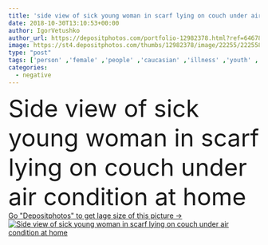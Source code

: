 ```yaml
---
title: 'side view of sick young woman in scarf lying on couch under air condition at home'
date: 2018-10-30T13:10:53+00:00
author: IgorVetushko
author_url: https://depositphotos.com/portfolio-12982378.html?ref=64678756
image: https://st4.depositphotos.com/thumbs/12982378/image/22255/222558186/api_thumb_450.jpg?forcejpeg=true
type: "post"
tags: ['person' ,'female' ,'people' ,'caucasian' ,'illness' ,'youth' ,'scarf' ,'cold' ,'winter' ,'freeze' ,'indoor' ,'home' ,'woman' ,'device' ,'disease' ,'temperature' ,'problem' ,'negative' ,'apartment' ,'flu' ,'sofa' ,'heater' ,'sick' ,'coldly' ,'couch' ,'sickness' ,'symptoms' ,'uncomfortable' ,'diseased' ,'young adult' ,'Living Room' ,'Air conditioning' ,'air conditioner' ]
categories: 
  - negative
---
```

<div aling="center">
            <font size="60"> Side view of sick young woman in scarf lying on couch under air condition at home</font>   
</div>
<div>
    <a href='https://st4.depositphotos.com/thumbs/12982378/image/22255/222558186/api_thumb_450.jpg?forcejpeg=true?ref=64678756' target=_blank > Go "Depositphotos" to get lage size of this picture ->
        <img href='https://st4.depositphotos.com/thumbs/12982378/image/22255/222558186/api_thumb_450.jpg?forcejpeg=true?ref=64678756' src='https://st4.depositphotos.com/12982378/22255/i/950/depositphotos_222558186-stock-photo-side-view-sick-young-woman.jpg?forcejpeg=true' alt='Side view of sick young woman in scarf lying on couch under air condition at home' >
    </a>
</div>
